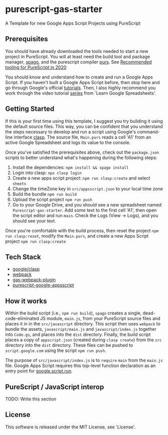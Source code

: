 # purescript-gas-starter
A Template for new Google Apps Script Projects using PureScript

## Prerequisites
You should have already downloaded the tools needed to start a new
project in PureScript.  You will at least need the build tool and package manager, [spago](https://github.com/purescript/spago), and the purescript compiler [purs](https://github.com/purescript/purescript). See [Recommended tooling for PureScript in 2020](https://discourse.purescript.org/t/recommended-tooling-for-purescript-in-2020/1615)

You should know and understand how to create and run a Google Apps Script. If you haven't built a Google Apps Script before, then stop here and go through Google's official [tutorials](https://developers.google.com/apps-script/articles/tutorials).  Then, I also highly recommend you work through the video tutorial [series](https://www.youtube.com/watch?v=aPJ-2U45BpA&list=PLv9Pf9aNgemv62NNC5bXLR0CzeaIj5bcw) from 'Learn Google Spreadsheets'.

## Getting Started
If this is your first time using this template, I suggest you try building it using the default source files. This way, you can be confident that you understand the steps necessary to develop and run a script using Google's command-line interface [clasp](https://developers.google.com/apps-script/guides/clasp). The source file, `Main.purs` reads a cell 'A1' from an active Google Spreadsheet and logs its value to the console. 

Once you've satisfied the prerequisites above, check out the `package.json` scripts to better understand what's happening during the following steps:

1. Install the dependencies: `npm install && spago install`
2. Login into clasp: `npx clasp login`
3. Create a new apps script project: `npm run clasp:create` and select `sheets`
4. Change the timeZone key in `src/appsscript.json` to your local time zone
5. Build the bundle `npm run build`
6. Upload the script project `npm run push`
7. Go to your Google Drive, and you should see a new spreadsheet named `Purescript-gas-starter`.  Add some text to the first cell 'A1', then open the script editor and run `main`.  Check the Logs (View -> Logs), and you should see your text.

Once you're comfortable with the build process, then reset the project `npm run clasp:reset`, modify the `Main.purs`, and create a new Apps Script project `npm run clasp:create`

## Tech Stack
- [google/clasp](https://github.com/google/clasp)
- [webpack](https://webpack.js.org/)
- [gas-webpack-plugin](https://github.com/fossamagna/gas-webpack-plugin)
- [purescript-google-appsscript](https://github.com/adkelley/purescript-google-appsscript)

## How it works
Within the build script (i.e., `npm run build`), `spago` creates a single, dead-code-eliminated JS module, `main.js`,  from your PureScript source files and places it in in the `src/javascript` directory.  This script then uses `webpack` to bundle the assets, `javascript/main.js` and `javascript/index.js` together into `Code.gs`, and places into the `dist` directory.   Finally, the build script places a copy of `appscript.json` (created during `clasp create`) from the `src` directory into the `dist` directory.   These files can be pushed to `script.google.com` using the script `npm run push`.

The purpose of `src/javascript/index.js` is to `require` `main` from the `main.js` file.  Google Apps Script requires this top-level function declaration as an entry point for [google.script.run](https://developers.google.com/apps-script/guides/html/reference/run).


## PureScript / JavaScript interop
TODO: Write this section

## License
This software is released under the MIT License, see 'License'.


